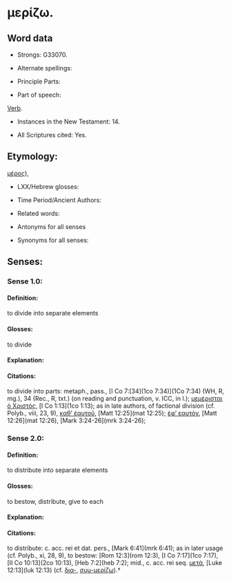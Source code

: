 # μερίζω.

<!-- Status: S2=NeedsReview -->
<!-- Lexica used for edits: BDAG, FFM, LN, A-S -->

## Word data

* Strongs: G33070.

* Alternate spellings:

* Principle Parts: 

* Part of speech: 

[Verb](http://ugg.readthedocs.io/en/latest/verb.html).

* Instances in the New Testament: 14.

* All Scriptures cited: Yes.

## Etymology: 

[μέρος]()),

* LXX/Hebrew glosses: 

* Time Period/Ancient Authors: 

* Related words: 

* Antonyms for all senses

* Synonyms for all senses: 

## Senses: 

### Sense  1.0: 

#### Definition: 

to divide into separate elements

#### Glosses: 

to divide

#### Explanation: 

#### Citations: 

to divide into parts: metaph., pass., [I Co 7:[34](1co 7:34)](1Co 7:34) (WH, R, mg.), 34 (Rec., R, txt.) (on reading and punctuation, v. ICC, in l.); [μεμέρισται ὁ Χριστός](), [I Co 1:13](1co 1:13); as in late authors, of factional division (cf. Polyb., viii, 23, 9), [καθ’ ἑαυτοῦ](), [Matt 12:25](mat 12:25); [ἐφ’ εαυτόν](), [Matt 12:26](mat 12:26), [Mark 3:24-26](mrk 3:24-26);

### Sense  2.0: 

#### Definition: 

to distribute into separate elements 

#### Glosses: 

to bestow, distribute, give to each

#### Explanation: 

#### Citations: 

to distribute: c. acc. rei et dat. pers., [Mark 6:41](mrk 6:41); as in later usage (cf. Polyb., xi, 28, 9), to bestow: [Rom 12:3](rom 12:3), [I Co 7:17](1co 7:17), [II Co 10:13](2co 10:13), [Heb 7:2](heb 7:2); mid., c. acc. rei seq. [μετά](), [Luke 12:13](luk 12:13) (cf. [δια-](), [συμ-μερίζω]()).†
